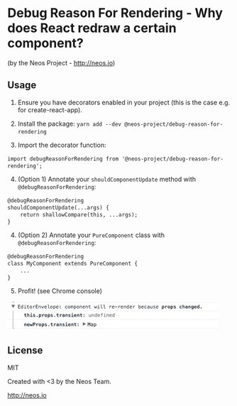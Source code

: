 # Debug Reason For Rendering - Why does React redraw a certain component?

(by the Neos Project - http://neos.io)

## Usage

1. Ensure you have decorators enabled in your project (this is the case e.g. for create-react-app).

2. Install the package: `yarn add --dev @neos-project/debug-reason-for-rendering`

3. Import the decorator function:

```
import debugReasonForRendering from '@neos-project/debug-reason-for-rendering';
```

4. (Option 1) Annotate your `shouldComponentUpdate` method with `@debugReasonForRendering`:

```
@debugReasonForRendering
shouldComponentUpdate(...args) {
    return shallowCompare(this, ...args);
}
```

4. (Option 2) Annotate your `PureComponent` class with `@debugReasonForRendering`:

```
@debugReasonForRendering
class MyComponent extends PureComponent {
    ...
}
```

5. Profit! (see Chrome console)

![Screenshot, explaining why updates are triggered](docs/screenshot.jpg?raw=true "Why is an update triggered?")

## License

MIT

Created with <3 by the Neos Team.

http://neos.io
